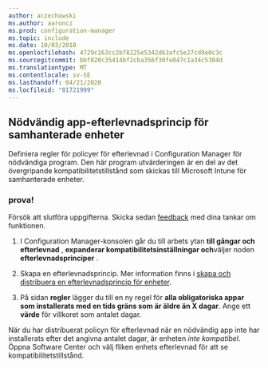 ```yaml
---
author: aczechowski
ms.author: aaroncz
ms.prod: configuration-manager
ms.topic: include
ms.date: 10/03/2018
ms.openlocfilehash: 4729c163cc2b78225e5342d63afc5e27cd9e0c3c
ms.sourcegitcommit: bbf820c35414bf2cba356f30fe047c1a34c5384d
ms.translationtype: MT
ms.contentlocale: sv-SE
ms.lasthandoff: 04/21/2020
ms.locfileid: "81721999"
---
```

## <a name="required-app-compliance-policy-for-co-managed-devices"></a><a name="bkmk_app-compliance"></a>Nödvändig app-efterlevnadsprincip för samhanterade enheter
<!--1358196-->

Definiera regler för policyer för efterlevnad i Configuration Manager för nödvändiga program. Den här program utvärderingen är en del av det övergripande kompatibilitetstillstånd som skickas till Microsoft Intune för samhanterade enheter.

### <a name="try-it-out"></a>prova!

Försök att slutföra uppgifterna. Skicka sedan [feedback](../../../understand/find-help.md#product-feedback) med dina tankar om funktionen.

1. I Configuration Manager-konsolen går du till arbets ytan **till gångar och efterlevnad** , **expanderar kompatibilitetsinställningar och**väljer noden **efterlevnadsprinciper** .  

2. Skapa en efterlevnadsprincip. Mer information finns i [skapa och distribuera en efterlevnadsprincip för enheter](../../../../mdm/understand/what-happened-to-hybrid.md).  

3. På sidan **regler** lägger du till en ny regel för **alla obligatoriska appar som installerats med en tids gräns som är äldre än X dagar**. Ange ett **värde** för villkoret som antalet dagar.  

När du har distribuerat policyn för efterlevnad när en nödvändig app inte har installerats efter det angivna antalet dagar, är enheten *inte kompatibel*. Öppna Software Center och välj fliken enhets efterlevnad för att se kompatibilitetstillstånd.


